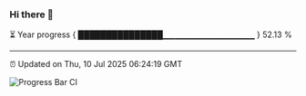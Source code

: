 ### Hi there 👋

⏳ Year progress { ███████████████▁▁▁▁▁▁▁▁▁▁▁▁▁▁▁ } 52.13 %

---

⏰ Updated on Thu, 10 Jul 2025 06:24:19 GMT

![Progress Bar CI](https://github.com/liununu/liununu/workflows/Progress%20Bar%20CI/badge.svg)
